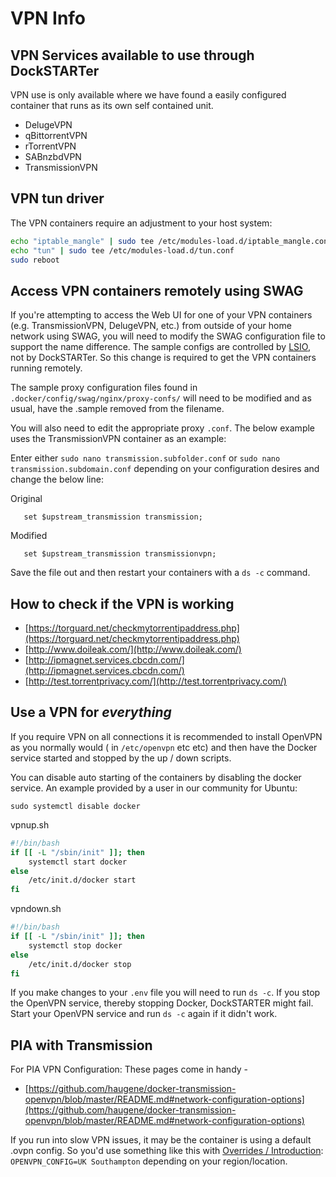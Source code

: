 # VPN Info

## VPN Services available to use through DockSTARTer

VPN use is only available where we have found a easily configured container that runs as its own self contained unit.

- DelugeVPN
- qBittorrentVPN
- rTorrentVPN
- SABnzbdVPN
- TransmissionVPN

## VPN tun driver

The VPN containers require an adjustment to your host system:

```bash
echo "iptable_mangle" | sudo tee /etc/modules-load.d/iptable_mangle.conf
echo "tun" | sudo tee /etc/modules-load.d/tun.conf
sudo reboot
```

## Access VPN containers remotely using SWAG

If you're attempting to access the Web UI for one of your VPN containers (e.g. TransmissionVPN, DelugeVPN, etc.) from outside of your home network using SWAG, you will need to modify the SWAG configuration file to support the name difference. The sample configs are controlled by [LSIO](https://www.linuxserver.io/), not by DockSTARTer. So this change is required to get the VPN containers running remotely.

The sample proxy configuration files found in `.docker/config/swag/nginx/proxy-confs/` will need to be modified and as usual, have the .sample removed from the filename.

You will also need to edit the appropriate proxy `.conf`. The below example uses the TransmissionVPN container as an example:

Enter either `sudo nano transmission.subfolder.conf` or `sudo nano transmission.subdomain.conf` depending on your configuration desires and change the below line:

Original

```nginx
   set $upstream_transmission transmission;
```

Modified

```nginx
   set $upstream_transmission transmissionvpn;
```

Save the file out and then restart your containers with a `ds -c` command.

## How to check if the VPN is working

- [https://torguard.net/checkmytorrentipaddress.php](https://torguard.net/checkmytorrentipaddress.php)
- [http://www.doileak.com/](http://www.doileak.com/)
- [http://ipmagnet.services.cbcdn.com/](http://ipmagnet.services.cbcdn.com/)
- [http://test.torrentprivacy.com/](http://test.torrentprivacy.com/)

## Use a VPN for _everything_

If you require VPN on all connections it is recommended to install OpenVPN as you normally would ( in `/etc/openvpn` etc etc) and then have the Docker service started and stopped by the up / down scripts.

You can disable auto starting of the containers by disabling the docker service. An example provided by a user in our community for Ubuntu:

`sudo systemctl disable docker`

vpnup.sh

```bash
#!/bin/bash
if [[ -L "/sbin/init" ]]; then
    systemctl start docker
else
    /etc/init.d/docker start
fi
```

vpndown.sh

```bash
#!/bin/bash
if [[ -L "/sbin/init" ]]; then
    systemctl stop docker
else
    /etc/init.d/docker stop
fi
```

If you make changes to your `.env` file you will need to run `ds -c`. If you stop the OpenVPN service, thereby stopping Docker, DockSTARTER might fail. Start your OpenVPN service and run `ds -c` again if it didn't work.

## PIA with Transmission

For PIA VPN Configuration:
These pages come in handy -

- [https://github.com/haugene/docker-transmission-openvpn/blob/master/README.md#network-configuration-options](https://github.com/haugene/docker-transmission-openvpn/blob/master/README.md#network-configuration-options)

If you run into slow VPN issues, it may be the container is using a default .ovpn config. So you'd use something like this with [Overrides / Introduction](https://dockstarter.com/overrides/introduction): `OPENVPN_CONFIG=UK Southampton` depending on your region/location.
